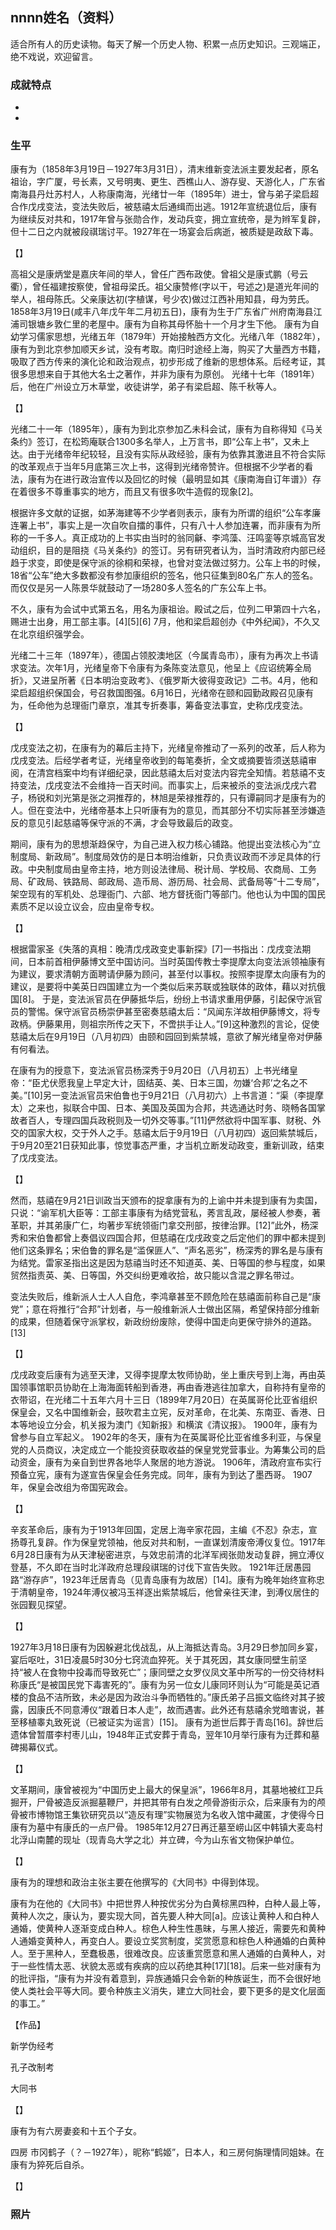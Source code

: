 ## nnnn姓名（资料）

适合所有人的历史读物。每天了解一个历史人物、积累一点历史知识。三观端正，绝不戏说，欢迎留言。  

### 成就特点

- ​
- ​


### 生平

康有为（1858年3月19日－1927年3月31日），清末维新变法派主要发起者，原名祖诒，字广厦，号长素，又号明夷、更生、西樵山人、游存叟、天游化人，广东省南海县丹灶苏村人，人称康南海，光绪廿一年（1895年）进士，曾与弟子梁启超合作戊戌变法，变法失败后，被慈禧太后通缉而出逃。1912年宣统退位后，康有为继续反对共和，1917年曾与张勋合作，发动兵变，拥立宣统帝，是为辫军复辟，但十二日之内就被段祺瑞讨平。1927年在一场宴会后病逝，被质疑是政敌下毒。



【】

高祖父是康炳堂是嘉庆年间的举人，曾任广西布政使。曾祖父是康式鹏（号云衢），曾任福建按察使，曾祖母梁氏。祖父康赞修(字以干，号述之)是道光年间的举人，祖母陈氏。父亲康达初(字植谋，号少农)做过江西补用知县，母为劳氏。
1858年3月19日(咸丰八年戊午年二月初五日)，康有为生于广东省广州府南海县江浦司银塘乡敦仁里的老屋中。康有为自称其母怀胎十一个月才生下他。
康有为自幼学习儒家思想，光绪五年（1879年）开始接触西方文化。光绪八年（1882年），康有为到北京参加顺天乡试，没有考取。南归时途经上海，购买了大量西方书籍，吸取了西方传来的演化论和政治观点，初步形成了维新的思想体系。后经考证，其很多思想来自于其他大名士之著作，并非为康有为原创。
光绪十七年（1891年）后，他在广州设立万木草堂，收徒讲学，弟子有梁启超、陈千秋等人。

【】

光绪二十一年（1895年），康有为到北京参加乙未科会试，康有为自称得知《马关条约》签订，在松筠庵联合1300多名举人，上万言书，即“公车上书”，又未上达。由于光绪帝年纪较轻，且没有实际从政经验，康有为依靠其激进且不符合实际的改革观点于当年5月底第三次上书，这得到光绪帝赞许。但根据不少学者的看法，康有为在进行政治宣传以及回忆的时候（最明显如其《康南海自订年谱》）存在着很多不尊重事实的地方，而且又有很多吹牛造假的现象[2]。

根据许多文献的证据，如茅海建等不少学者则表示，康有为所谓的组织“公车孝廉连署上书”，事实上是一次自吹自擂的事件，只有八十人参加连署，而非康有为所称的一千多人。真正成功的上书实由当时的翁同龢、李鸿藻、汪鸣銮等京城高官发动组织，目的是阻挠《马关条约》的签订。另有研究者认为，当时清政府内部已经趋于求变，即使是保守派的徐桐和荣禄，也曾对变法做过努力。公车上书的时候，18省“公车”绝大多数都没有参加康组织的签名，他只征集到80名广东人的签名。而仅仅是另一人陈景华就鼓动了一场280多人签名的广东公车上书。

不久，康有为会试中式第五名，用名为康祖诒。殿试之后，位列二甲第四十六名，赐进士出身，用工部主事。[4][5][6] 7月，他和梁启超创办《中外纪闻》，不久又在北京组织强学会。

光绪二十三年（1897年），德国占领胶澳地区（今属青岛市），康有为再次上书请求变法。次年1月，光绪皇帝下令康有为条陈变法意见，他呈上《应诏统筹全局折》，又进呈所著《日本明治变政考》、《俄罗斯大彼得变政记》二书。4月，他和梁启超组织保国会，号召救国图强。6月16日，光绪帝在颐和园勤政殿召见康有为，任命他为总理衙门章京，准其专折奏事，筹备变法事宜，史称戊戌变法。

【】

戊戌变法之初，在康有为的幕后主持下，光绪皇帝推动了一系列的改革，后人称为戊戌变法。后经学者考证，光绪皇帝收到的每笔奏折，全文或摘要皆须送慈禧审阅，在清宫档案中均有详细纪录，因此慈禧太后对变法内容完全知情。若慈禧不支持变法，戊戌变法不会维持一百天时间。而事实上，后来被杀的变法派戊戌六君子，杨锐和刘光第是张之洞推荐的，林旭是荣禄推荐的，只有谭嗣同才是康有为的人。但在变法中，光绪帝基本上只听康有为的意见，而其部分不切实际甚至涉嫌造反的意见引起慈禧等保守派的不满，才会导致最后的政变。

期间，康有为的思想渐趋保守，为自己进入权力核心铺路。他提出变法核心为“立制度局、新政局”。制度局效仿的是日本明治维新，只负责议政而不涉足具体的行政。中央制度局由皇帝主持，地方则设法律局、税计局、学校局、农商局、工务局、矿政局、铁路局、邮政局、造币局、游历局、社会局、武备局等“十二专局”，架空现有的军机处、总理衙门、六部、地方督抚衙门等部门。他也认为中国的国民素质不足以设立议会，应由皇帝专权。



【】

根据雷家圣《失落的真相：晚清戊戌政变史事新探》[7]一书指出：戊戌变法期间，日本前首相伊藤博文至中国访问。当时英国传教士李提摩太向变法派领袖康有为建议，要求清朝方面聘请伊藤为顾问，甚至付以事权。按照李提摩太向康有为的建议，是要将中美英日四国建立为一个类似后来苏联或独联体的政体，藉以对抗俄国[8]。
于是，变法派官员在伊藤抵华后，纷纷上书请求重用伊藤，引起保守派官员的警惕。保守派官员杨崇伊甚至密奏慈禧太后：“风闻东洋故相伊藤博文，将专政柄。伊藤果用，则祖宗所传之天下，不啻拱手让人。”[9]这种激烈的言论，促使慈禧太后在9月19日（八月初四）由颐和园回到紫禁城，意欲了解光绪皇帝对伊藤有何看法。

在康有为的授意下，变法派官员杨深秀于9月20日（八月初五）上书光绪皇帝：“臣尤伏愿我皇上早定大计，固结英、美、日本三国，勿嫌‘合邦’之名之不美。”[10]另一变法派官员宋伯鲁也于9月21日（八月初六）上书言道：“渠（李提摩太）之来也，拟联合中国、日本、美国及英国为合邦，共选通达时务、晓畅各国掌故者百人，专理四国兵政税则及一切外交等事。”[11]俨然欲将中国军事、财税、外交的国家大权，交于外人之手。慈禧太后于9月19日（八月初四）返回紫禁城后，于9月20至21日获知此事，惊觉事态严重，才当机立断发动政变，重新训政，结束了戊戌变法。

【】

然而，慈禧在9月21日训政当天颁布的捉拿康有为的上谕中并未提到康有为卖国，只说：“谕军机大臣等：工部主事康有为结党营私，莠言乱政，屡经被人参奏，著革职，并其弟康广仁，均著步军统领衙门拿交刑部，按律治罪。[12]”此外，杨深秀和宋伯鲁都曾上奏倡议四国合邦，但慈禧在戊戌政变之后定他们的罪中都未提到他们这条罪名；宋伯鲁的罪名是“滥保匪人”、“声名恶劣”，杨深秀的罪名是与康有为结党。雷家圣指出这是因为慈禧当时还不知道英、美、日等国的参与程度，如果贸然指责英、美、日等国，外交纠纷更难收拾，故只能以含混之罪名带过。

变法失败后，维新派人士人人自危，李鸿章甚至不顾危险在慈禧面前称自己是“康党”；意在将推行“合邦”计划者，与一般维新派人士做出区隔，希望保持部分维新的成果，但随着保守派掌权，新政纷纷废除，使得中国走向更保守排外的道路。[13]

【】

戊戌政变后康有为逃至天津，又得李提摩太牧师协助，坐上重庆号到上海，再由英国领事馆职员协助在上海海面转船到香港，再由香港逃往加拿大，自称持有皇帝的衣带诏，在光绪二十五年六月十三日（1899年7月20日）在英属哥伦比亚省组织保皇会，又名中国维新会，鼓吹君主立宪，反对革命，在北美、东南亚、香港、日本等地设立分会，机关报为澳门《知新报》和横滨《清议报》。
1900年，康有为曾参与自立军起义。
1902年的冬天，康有为在英属哥伦比亚省维多利亚，与保皇党的人员商议，决定成立一个能投资获取收益的保皇党党营事业。为筹集公司的启动资金，康有为亲自到世界各地华人聚居的地方游说。
1906年，清政府宣布实行预备立宪，康有为遂宣告保皇会任务完成。同年，康有为到达了墨西哥。
1907年，保皇会改组为帝国宪政会。

【】

辛亥革命后，康有为于1913年回国，定居上海辛家花园，主编《不忍》杂志，宣扬尊孔复辟。作为保皇党领袖，他反对共和制，一直谋划清废帝溥仪复位。1917年6月28日康有为从天津秘密进京，与效忠前清的北洋军阀张勋发动复辟，拥立溥仪登基，不久即在当时北洋政府总理段祺瑞的讨伐下宣告失败。
1921年迁居愚园路“游存庐”，1923年迁居青岛（见青岛康有为故居）[14]。康有为晚年始终宣称忠于清朝皇帝，1924年溥仪被冯玉祥逐出紫禁城后，他曾亲往天津，到溥仪居住的张园觐见探望。

【】

1927年3月18日康有为因躲避北伐战乱，从上海抵达青岛。3月29日参加同乡宴，宴后呕吐，31日凌晨5时30分七窍流血猝死。关于其死因，其女康同壁生前坚持“被人在食物中投毒而导致死亡”；康同壁之女罗仪凤文革中所写的一份交待材料称康氏“是被国民党下毒害死的”。康有为另一位女儿康同环则认为“可能是英记酒楼的食品不洁所致，未必是因为政治斗争而牺牲的。”康氏弟子吕振文临终对其子披露，因康氏不同意溥仪“跟着日本人走”，故而遇害。此外还有慈禧余党暗害说，甚至移植睾丸致死说（已被证实为谣言）[15]。
康有为逝世后葬于青岛[16]。辞世后遗体曾暂厝李村枣儿山，1948年正式安葬于青岛，翌年10月举行康有为迁葬和墓碑揭幕仪式。

【】

文革期间，康曾被视为“中国历史上最大的保皇派”，1966年8月，其墓地被红卫兵掘开，尸骨被造反派掘墓鞭尸，并把其带有白发之颅骨游街示众，后来康有为的颅骨被市博物馆王集钦研究员以“造反有理”实物展览为名收入馆中藏匿，才使得今日康有为墓中有康氏的一点尸骨。
1985年12月27日再迁墓至崂山区中韩镇大麦岛村北浮山南麓的现址（现青岛大学之北）并立碑，今为山东省文物保护单位。

【】

康有为的理想和政治主张主要在他撰写的《大同书》中得到体现。

康有为在他的《大同书》中把世界人种按优劣分为白黄棕黑四种，白种人最上等，黄种人次之，康认为，要实现大同，首先要人种大同[a]。应该让黄种人和白种人通婚，使黄种人逐渐变成白种人。棕色人种生性愚昧，与黑人接近，需要先和黄种人通婚变黄种人，再变白人。要设立奖赏制度，奖赏愿意和棕色人种通婚的白黄种人。至于黑种人，至蠢极愚，很难改良。应该重赏愿意和黑人通婚的白黄种人，对于一些性情太恶、状貌太恶或有疾病的应以药绝其种[17][18]。后来一些对康有为的批评指，“康有为并没有着意到，异族通婚只会令新的种族诞生，而不会很好地使人类社会平等大同。要令种族主义消失，建立大同社会，要下更多的是文化层面的事工。”

【作品】

新学伪经考

孔子改制考

大同书

【】

康有为有六房妻妾和十五个子女。

四房 市冈鹤子（？－1927年），昵称“鹤姬”，日本人，和三房何旃理情同姐妹。在康有为猝死后自杀。





【】

### 照片

